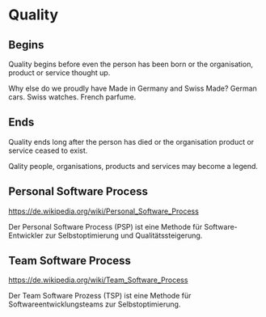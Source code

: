 # Quality

## Begins

Quality begins before even the person has been born or the organisation, product or service thought up.

Why else do we proudly have Made in Germany and Swiss Made? German cars. Swiss watches. French parfume.

## Ends

Quality ends long after the person has died or the organisation  product or service ceased to exist.

Qality people, organisations, products and services may become a legend.

## Personal Software Process

https://de.wikipedia.org/wiki/Personal_Software_Process

Der Personal Software Process (PSP) ist eine Methode für Software-Entwickler zur Selbstoptimierung und Qualitätssteigerung.

## Team Software Process

https://de.wikipedia.org/wiki/Team_Software_Process

Der Team Software Prozess (TSP) ist eine Methode für Softwareentwicklungsteams zur Selbstoptimierung.
